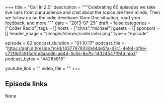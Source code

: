 +++
title = "Call In 2.0"
description = """Celebrating 60 episodes we take live calls from our audience and chat about the topics are their minds. Then we follow up on the indie developer Xbox One situation, read your feedback, and more!"""
date = "2013-07-29"
draft = false
categories = ["Coder Radio"]
tags = []
hosts = ["chris","michael"]
guests = []
sponsors = []
header_image = "/images/shows/coderradio.png"
type = "episode"

episode = 60
podcast_duration = "01:10:17"
podcast_file = "https://aphid.fireside.fm/d/1437767933/b44de5fa-47c1-4e94-bf9e-c72f8d1c8f5d/ce3aacdb-ad44-4c5e-8a7b-14324547f94d.mp3"
podcast_bytes = "44285916"

youtube_link = ""
video_file = ""
+++

## Episode links

None

